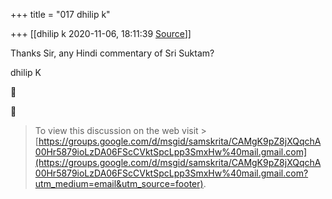 +++
title = "017 dhilip k"

+++
[[dhilip k	2020-11-06, 18:11:39 [Source](https://groups.google.com/g/samskrita/c/ISrtTDEIssI)]]



Thanks Sir, any Hindi commentary of Sri Suktam?

dhilip K

  





> To view this discussion on the web visit > [https://groups.google.com/d/msgid/samskrita/CAMgK9pZ8jXQqchA00Hr5879ioLzDA06FScCVktSpcLpp3SmxHw%40mail.gmail.com](https://groups.google.com/d/msgid/samskrita/CAMgK9pZ8jXQqchA00Hr5879ioLzDA06FScCVktSpcLpp3SmxHw%40mail.gmail.com?utm_medium=email&utm_source=footer).  

